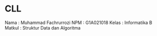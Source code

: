 # CLL
Nama : Muhammad Fachrurrozi
NPM : G1A021018
Kelas : Informatika B
Matkul : Struktur Data dan Algoritma
